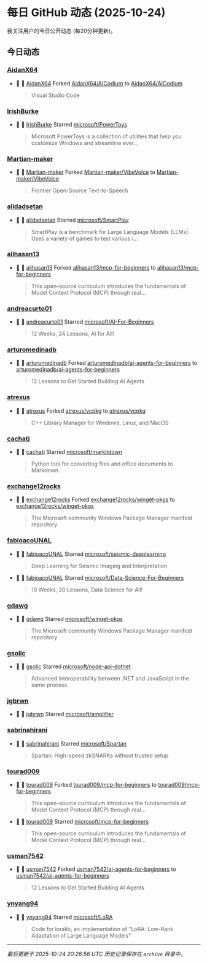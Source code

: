 # 每日 GitHub 动态 (2025-10-24)

我关注用户的今日公开动态 (每20分钟更新)。

## 今日动态

### [AidanX64](https://github.com/AidanX64)
- 🍴 👤 [AidanX64](https://github.com/AidanX64) Forked [AidanX64/AICodium](https://github.com/AidanX64/AICodium) to [AidanX64/AICodium](https://github.com/AidanX64/AICodium)
  > Visual Studio Code

### [IrishBurke](https://github.com/IrishBurke)
- 🌟 👤 [IrishBurke](https://github.com/IrishBurke) Starred [microsoft/PowerToys](https://github.com/microsoft/PowerToys)
  > Microsoft PowerToys is a collection of utilities that help you customize Windows and streamline ever...

### [Martian-maker](https://github.com/Martian-maker)
- 🍴 👤 [Martian-maker](https://github.com/Martian-maker) Forked [Martian-maker/VibeVoice](https://github.com/Martian-maker/VibeVoice) to [Martian-maker/VibeVoice](https://github.com/Martian-maker/VibeVoice)
  > Frontier Open-Source Text-to-Speech

### [alidadsetan](https://github.com/alidadsetan)
- 🌟 👤 [alidadsetan](https://github.com/alidadsetan) Starred [microsoft/SmartPlay](https://github.com/microsoft/SmartPlay)
  > SmartPlay is a benchmark for Large Language Models (LLMs). Uses a variety of games to test various i...

### [alihasan13](https://github.com/alihasan13)
- 🍴 👤 [alihasan13](https://github.com/alihasan13) Forked [alihasan13/mcp-for-beginners](https://github.com/alihasan13/mcp-for-beginners) to [alihasan13/mcp-for-beginners](https://github.com/alihasan13/mcp-for-beginners)
  > This open-source curriculum introduces the fundamentals of Model Context Protocol (MCP) through real...

### [andreacurto01](https://github.com/andreacurto01)
- 🌟 👤 [andreacurto01](https://github.com/andreacurto01) Starred [microsoft/AI-For-Beginners](https://github.com/microsoft/AI-For-Beginners)
  > 12 Weeks, 24 Lessons, AI for All!

### [arturomedinadb](https://github.com/arturomedinadb)
- 🍴 👤 [arturomedinadb](https://github.com/arturomedinadb) Forked [arturomedinadb/ai-agents-for-beginners](https://github.com/arturomedinadb/ai-agents-for-beginners) to [arturomedinadb/ai-agents-for-beginners](https://github.com/arturomedinadb/ai-agents-for-beginners)
  > 12 Lessons to Get Started Building AI Agents

### [atrexus](https://github.com/atrexus)
- 🍴 👤 [atrexus](https://github.com/atrexus) Forked [atrexus/vcpkg](https://github.com/atrexus/vcpkg) to [atrexus/vcpkg](https://github.com/atrexus/vcpkg)
  > C++ Library Manager for Windows, Linux, and MacOS

### [cachatj](https://github.com/cachatj)
- 🌟 👤 [cachatj](https://github.com/cachatj) Starred [microsoft/markitdown](https://github.com/microsoft/markitdown)
  > Python tool for converting files and office documents to Markdown.

### [exchange12rocks](https://github.com/exchange12rocks)
- 🍴 👤 [exchange12rocks](https://github.com/exchange12rocks) Forked [exchange12rocks/winget-pkgs](https://github.com/exchange12rocks/winget-pkgs) to [exchange12rocks/winget-pkgs](https://github.com/exchange12rocks/winget-pkgs)
  > The Microsoft community Windows Package Manager manifest repository

### [fabioacoUNAL](https://github.com/fabioacoUNAL)
- 🌟 👤 [fabioacoUNAL](https://github.com/fabioacoUNAL) Starred [microsoft/seismic-deeplearning](https://github.com/microsoft/seismic-deeplearning)
  > Deep Learning for Seismic Imaging and Interpretation
- 🌟 👤 [fabioacoUNAL](https://github.com/fabioacoUNAL) Starred [microsoft/Data-Science-For-Beginners](https://github.com/microsoft/Data-Science-For-Beginners)
  > 10 Weeks, 20 Lessons, Data Science for All!

### [gdawg](https://github.com/gdawg)
- 🌟 👤 [gdawg](https://github.com/gdawg) Starred [microsoft/winget-pkgs](https://github.com/microsoft/winget-pkgs)
  > The Microsoft community Windows Package Manager manifest repository

### [gsolic](https://github.com/gsolic)
- 🌟 👤 [gsolic](https://github.com/gsolic) Starred [microsoft/node-api-dotnet](https://github.com/microsoft/node-api-dotnet)
  > Advanced interoperability between .NET and JavaScript in the same process.

### [jgbrwn](https://github.com/jgbrwn)
- 🌟 👤 [jgbrwn](https://github.com/jgbrwn) Starred [microsoft/amplifier](https://github.com/microsoft/amplifier)

### [sabrinahirani](https://github.com/sabrinahirani)
- 🌟 👤 [sabrinahirani](https://github.com/sabrinahirani) Starred [microsoft/Spartan](https://github.com/microsoft/Spartan)
  > Spartan: High-speed zkSNARKs without trusted setup

### [tourad009](https://github.com/tourad009)
- 🍴 👤 [tourad009](https://github.com/tourad009) Forked [tourad009/mcp-for-beginners](https://github.com/tourad009/mcp-for-beginners) to [tourad009/mcp-for-beginners](https://github.com/tourad009/mcp-for-beginners)
  > This open-source curriculum introduces the fundamentals of Model Context Protocol (MCP) through real...
- 🌟 👤 [tourad009](https://github.com/tourad009) Starred [microsoft/mcp-for-beginners](https://github.com/microsoft/mcp-for-beginners)
  > This open-source curriculum introduces the fundamentals of Model Context Protocol (MCP) through real...

### [usman7542](https://github.com/usman7542)
- 🍴 👤 [usman7542](https://github.com/usman7542) Forked [usman7542/ai-agents-for-beginners](https://github.com/usman7542/ai-agents-for-beginners) to [usman7542/ai-agents-for-beginners](https://github.com/usman7542/ai-agents-for-beginners)
  > 12 Lessons to Get Started Building AI Agents

### [ynyang94](https://github.com/ynyang94)
- 🌟 👤 [ynyang94](https://github.com/ynyang94) Starred [microsoft/LoRA](https://github.com/microsoft/LoRA)
  > Code for loralib, an implementation of "LoRA: Low-Rank Adaptation of Large Language Models"


---
*最后更新于 2025-10-24 20:26:56 UTC*
*历史记录保存在 `archive` 目录中。*
